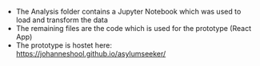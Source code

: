 - The Analysis folder contains a Jupyter Notebook which was used to load and transform the data
- The remaining files are the code which is used for the prototype (React App)
- The prototype is hostet here: https://johanneshool.github.io/asylumseeker/
